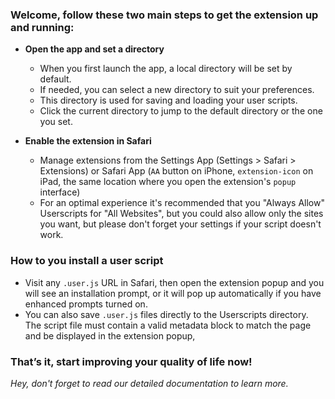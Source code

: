 ### Welcome, follow these two main steps to get the extension up and running:

- **Open the app and set a directory**

  - When you first launch the app, a local directory will be set by default.
  - If needed, you can select a new directory to suit your preferences.
  - This directory is used for saving and loading your user scripts.
  - Click the current directory to jump to the default directory or the one you set.

- **Enable the extension in Safari**

  - Manage extensions from the Settings App (Settings > Safari > Extensions) or Safari App (`AA` button on iPhone, `extension-icon` on iPad, the same location where you open the extension's `popup` interface)
  - For an optimal experience it's recommended that you "Always Allow" Userscripts for "All Websites", but you could also allow only the sites you want, but please don't forget your settings if your script doesn't work.

### How to you install a user script

- Visit any `.user.js` URL in Safari, then open the extension popup and you will see an installation prompt, or it will pop up automatically if you have enhanced prompts turned on.
- You can also save `.user.js` files directly to the Userscripts directory. The script file must contain a valid metadata block to match the page and be displayed in the extension popup,

### That’s it, start improving your quality of life now!

_Hey, don't forget to read our detailed documentation to learn more._
